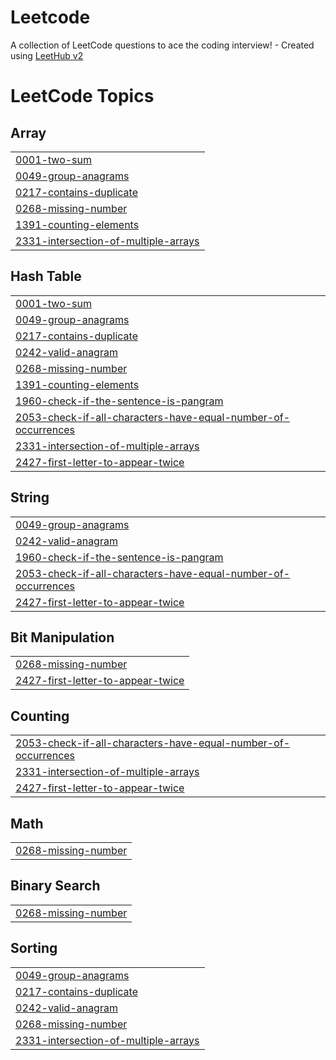 # Leetcode
A collection of LeetCode questions to ace the coding interview! - Created using [LeetHub v2](https://github.com/arunbhardwaj/LeetHub-2.0)

<!---LeetCode Topics Start-->
# LeetCode Topics
## Array
|  |
| ------- |
| [0001-two-sum](https://github.com/noliw/Leetcode/tree/master/0001-two-sum) |
| [0049-group-anagrams](https://github.com/noliw/Leetcode/tree/master/0049-group-anagrams) |
| [0217-contains-duplicate](https://github.com/noliw/Leetcode/tree/master/0217-contains-duplicate) |
| [0268-missing-number](https://github.com/noliw/Leetcode/tree/master/0268-missing-number) |
| [1391-counting-elements](https://github.com/noliw/Leetcode/tree/master/1391-counting-elements) |
| [2331-intersection-of-multiple-arrays](https://github.com/noliw/Leetcode/tree/master/2331-intersection-of-multiple-arrays) |
## Hash Table
|  |
| ------- |
| [0001-two-sum](https://github.com/noliw/Leetcode/tree/master/0001-two-sum) |
| [0049-group-anagrams](https://github.com/noliw/Leetcode/tree/master/0049-group-anagrams) |
| [0217-contains-duplicate](https://github.com/noliw/Leetcode/tree/master/0217-contains-duplicate) |
| [0242-valid-anagram](https://github.com/noliw/Leetcode/tree/master/0242-valid-anagram) |
| [0268-missing-number](https://github.com/noliw/Leetcode/tree/master/0268-missing-number) |
| [1391-counting-elements](https://github.com/noliw/Leetcode/tree/master/1391-counting-elements) |
| [1960-check-if-the-sentence-is-pangram](https://github.com/noliw/Leetcode/tree/master/1960-check-if-the-sentence-is-pangram) |
| [2053-check-if-all-characters-have-equal-number-of-occurrences](https://github.com/noliw/Leetcode/tree/master/2053-check-if-all-characters-have-equal-number-of-occurrences) |
| [2331-intersection-of-multiple-arrays](https://github.com/noliw/Leetcode/tree/master/2331-intersection-of-multiple-arrays) |
| [2427-first-letter-to-appear-twice](https://github.com/noliw/Leetcode/tree/master/2427-first-letter-to-appear-twice) |
## String
|  |
| ------- |
| [0049-group-anagrams](https://github.com/noliw/Leetcode/tree/master/0049-group-anagrams) |
| [0242-valid-anagram](https://github.com/noliw/Leetcode/tree/master/0242-valid-anagram) |
| [1960-check-if-the-sentence-is-pangram](https://github.com/noliw/Leetcode/tree/master/1960-check-if-the-sentence-is-pangram) |
| [2053-check-if-all-characters-have-equal-number-of-occurrences](https://github.com/noliw/Leetcode/tree/master/2053-check-if-all-characters-have-equal-number-of-occurrences) |
| [2427-first-letter-to-appear-twice](https://github.com/noliw/Leetcode/tree/master/2427-first-letter-to-appear-twice) |
## Bit Manipulation
|  |
| ------- |
| [0268-missing-number](https://github.com/noliw/Leetcode/tree/master/0268-missing-number) |
| [2427-first-letter-to-appear-twice](https://github.com/noliw/Leetcode/tree/master/2427-first-letter-to-appear-twice) |
## Counting
|  |
| ------- |
| [2053-check-if-all-characters-have-equal-number-of-occurrences](https://github.com/noliw/Leetcode/tree/master/2053-check-if-all-characters-have-equal-number-of-occurrences) |
| [2331-intersection-of-multiple-arrays](https://github.com/noliw/Leetcode/tree/master/2331-intersection-of-multiple-arrays) |
| [2427-first-letter-to-appear-twice](https://github.com/noliw/Leetcode/tree/master/2427-first-letter-to-appear-twice) |
## Math
|  |
| ------- |
| [0268-missing-number](https://github.com/noliw/Leetcode/tree/master/0268-missing-number) |
## Binary Search
|  |
| ------- |
| [0268-missing-number](https://github.com/noliw/Leetcode/tree/master/0268-missing-number) |
## Sorting
|  |
| ------- |
| [0049-group-anagrams](https://github.com/noliw/Leetcode/tree/master/0049-group-anagrams) |
| [0217-contains-duplicate](https://github.com/noliw/Leetcode/tree/master/0217-contains-duplicate) |
| [0242-valid-anagram](https://github.com/noliw/Leetcode/tree/master/0242-valid-anagram) |
| [0268-missing-number](https://github.com/noliw/Leetcode/tree/master/0268-missing-number) |
| [2331-intersection-of-multiple-arrays](https://github.com/noliw/Leetcode/tree/master/2331-intersection-of-multiple-arrays) |
<!---LeetCode Topics End-->